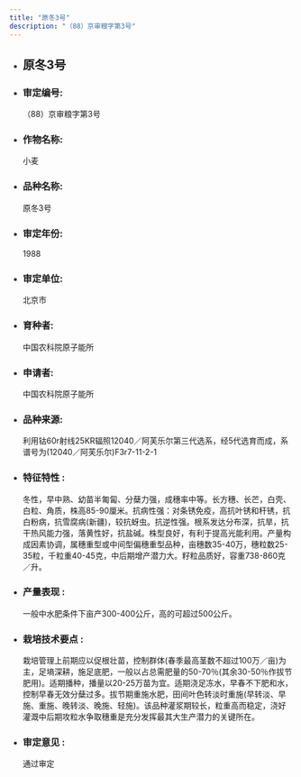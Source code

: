 ```yaml
---
title: "原冬3号"
description: "（88）京审粮字第3号"
---
```

* ## 原冬3号
* ###  审定编号:  
   （88）京审粮字第3号

*  ### 作物名称:  
   小麦

*   ###  品种名称: 
    原冬3号

*   ### 审定年份: 
    1988

*   ### 审定单位:  
    北京市

*   ### 育种者:  
    中国农科院原子能所

*   ### 申请者:  
    中国农科院原子能所

*   ### 品种来源:  
    利用钴60r射线25KR辐照12040／阿芙乐尔第三代选系，经5代选育而成，系谱号为(12040／阿芙乐尔)F3r7-11-2-1

*   ### 特征特性 : 
    冬性，早中熟、幼苗半匍匐、分蘖力强，成穗率中等。长方穗、长芒，白壳、白粒、角质，株高85-90厘米。抗病性强：对条锈免疫，高抗叶锈和秆锈，抗白粉病，抗雪腐病(新疆)，较抗蚜虫。抗逆性强。根系发达分布深，抗旱，抗干热风能力强，落黄性好，抗盐碱。株型良好，有利于提高光能利用。产量构成因素协调，属穗重型或中间型偏穗重型品种，亩穗数35-40万，穗粒数25-35粒，千粒重40-45克，中后期增产潜力大。籽粒品质好，容重738-860克／升。

*   ### 产量表现 : 
    一般中水肥条件下亩产300-400公斤，高的可超过500公斤。

*   ### 栽培技术要点 : 
    栽培管理上前期应以促根壮苗，控制群体(春季最高茎数不超过100万／亩)为主，足墒深耕，施足底肥，一般以占总需肥量的50-70％(其余30-50％作拔节肥用)。适期播种，播量以20-25万苗为宜。适期浇足冻水，早春不下肥和水，控制早春无效分蘖过多。拔节期重施水肥，田间叶色转淡时重施(早转淡、早施、重施、晚转淡、晚施、轻施)。该品种灌浆期较长，粒重高而稳定，浇好灌溉中后期攻粒水争取穗重是充分发挥最其大生产潜力的关键所在。

*   ### 审定意见 : 
    通过审定
